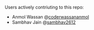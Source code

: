 Users actively contriuting to this repo:

- Anmol Wassan @[coderwassananmol](https://github.com/coderwassananmol)
- Sambhav Jain @[sambhav2612](https://github.com/sambhav2612)
